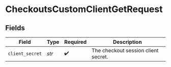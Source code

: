 # CheckoutsCustomClientGetRequest


## Fields

| Field                               | Type                                | Required                            | Description                         |
| ----------------------------------- | ----------------------------------- | ----------------------------------- | ----------------------------------- |
| `client_secret`                     | *str*                               | :heavy_check_mark:                  | The checkout session client secret. |